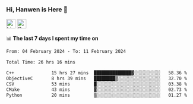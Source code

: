 ### Hi, Hanwen is Here 👋
<p>
	<a href="https://www.linkedin.com/in/liu-hanwen/"><img src="https://img.shields.io/badge/@hanwen-0A66C2?style=flat&logo=LinkedIn&logoColor=white" alt="Linkedin"  height="25px"/></a> 
	<a href="https://scholar.google.com/citations?user=HDF0su0AAAAJ"><img src="https://img.shields.io/badge/scholar-4385FE.svg?&style=plastic&logo=google-scholar&logoColor=white" alt="Google Scholar" height="25px"> </a>
</p>

📊 **The last 7 days I spent my time on** 
<!--START_SECTION:waka-->

```txt
From: 04 February 2024 - To: 11 February 2024

Total Time: 26 hrs 16 mins

C++              15 hrs 27 mins  ██████████████▓░░░░░░░░░░   58.36 %
ObjectiveC       8 hrs 39 mins   ████████▒░░░░░░░░░░░░░░░░   32.70 %
CSV              53 mins         █░░░░░░░░░░░░░░░░░░░░░░░░   03.38 %
CMake            43 mins         ▓░░░░░░░░░░░░░░░░░░░░░░░░   02.73 %
Python           20 mins         ▒░░░░░░░░░░░░░░░░░░░░░░░░   01.27 %
```

<!--END_SECTION:waka-->


<!--
**david990917/david990917** is a ✨ _special_ ✨ repository because its `README.md` (this file) appears on your GitHub profile.

Here are some ideas to get you started:

- 🔭 I’m currently working on ...
- 🌱 I’m currently learning ...
- 👯 I’m looking to collaborate on ...
- 🤔 I’m looking for help with ...
- 💬 Ask me about ...
- 📫 How to reach me: ...
- 😄 Pronouns: ...
- ⚡ Fun fact: ...
-->
